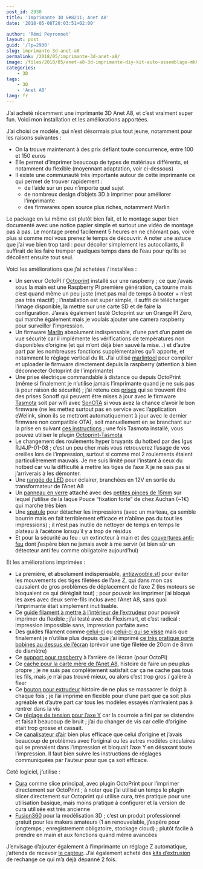 ```yaml
---
post_id: 2930
title: 'Imprimante 3D &#8211; Anet A8'
date: '2018-05-08T20:03:51+02:00'

author: 'Rémi Peyronnet'
layout: post
guid: '/?p=2930'
slug: imprimante-3d-anet-a8
permalink: /2018/05/imprimante-3d-anet-a8/
image: /files/2018/05/anet-a8-3d-imprimante-diy-kit-auto-assemblage-mk8.jpg
categories:
    - 3D
tags:
    - 3D
    - 'Anet A8'
lang: fr
---
```


J’ai acheté récemment une imprimante 3D Anet A8, et c’est vraiment super fun. Voici mon installation et les améliorations apportées.

J’ai choisi ce modèle, qui n’est désormais plus tout jeune, notamment pour les raisons suivantes :

- On la trouve maintenant à des prix défiant toute concurrence, entre 100 et 150 euros
- Elle permet d’imprimer beaucoup de types de matériaux différents, et notamment du flexible (moyennant adaptation, voir ci-dessous)
- Il existe une communauté très importante autour de cette imprimante ce qui permet de trouver rapidement : 
    - de l’aide sur un peu n’importe quel sujet
    - de nombreux design d’objets 3D à imprimer pour améliorer l’imprimante
    - des firmwares open source plus riches, notamment Marlin

Le package en lui même est plutôt bien fait, et le montage super bien documenté avec une notice papier simple et surtout une vidéo de montage pas à pas. Le montage prend facilement 5 heures en ne chômant pas, voire plus si comme moi vous prenez le temps de découvrir. A noter une astuce que j’ai vue bien trop tard : pour décoller simplement les autocollants, il suffirait de les faire tremper quelques temps dans de l’eau pour qu’ils se décollent ensuite tout seul.

Voici les améliorations que j’ai achetées / installées :

- Un serveur OctoPI / [Octoprint](https://octoprint.org/) installé sur une raspberry ; ce que j’avais sous la main est une Raspberry Pi première génération, ça tourne mais c’est quand même un peu juste (met pas mal de temps à booter + n’est pas très réactif) ; l’installation est super simple, il suffit de télécharger l’image disponible, la mettre sur une carte SD et de faire la configuration. J’avais également testé Octoprint sur un Orange PI Zero, qui marche également mais je voulais ajouter une camera raspberry pour surveiller l’impression.
- Un firmware [Marlin](http://marlinfw.org) absolument indispensable, d’une part d’un point de vue sécurité car il implémente les vérifications de températures non disponibles d’origine (et qui m’ont déjà bien sauvé la mise…) et d’autre part par les nombreuses fonctions supplémentaires qu’il apporte, et notamment le réglage vertical du lit. J’ai utilisé [marlintool](https://github.com/mmone/marlintool) pour compiler et uploader le firmware directement depuis la raspberry (attention à bien déconnecter Octoprint de l’imprimante)
- Une prise électrique commandable à distance ou depuis OctoPrint (même si finalement je n’utilise jamais l’imprimante quand je ne suis pas là pour raison de sécurité) ; j’ai retenu ces [prises](https://www.amazon.fr/gp/product/B077NVXGZ7/ref=oh_aui_detailpage_o00_s00?ie=UTF8&psc=1) qui se trouvent être des prises Sonoff qui peuvent être mises à jour avec le firmware [Tasmota](https://github.com/arendst/Sonoff-Tasmota) soit par wifi avec [SonOTA](https://github.com/mirko/SonOTA) si vous avez la chance d’avoir le bon firmware (ne les mettez surtout pas en service avec l’application eWelink, sinon ils se mettront automatiquement à jour avec le dernier firmware non compatible OTA), soit manuellement en se branchant sur la prise en suivant [ces instructions](https://projetsdiy.fr/hacker-prise-connectee-sonoff-s20-super-smart-plug-espeasy-rules/) ; une fois Tasmota installé, vous pouvez utiliser le plugin [Octoprint-Tasmota](https://github.com/jneilliii/OctoPrint-Tasmota)
- Le changement des roulements hyper bruyants du hotbed par des Igus RJ4JP-01-08 ; c’est un peu cher mais vous retrouverez l’usage de vos oreilles lors de l’impression, surtout si comme moi 2 roulements étaient particulièrement mauvais. Je me suis limité pour l’instant à ceux du hotbed car vu la difficulté à mettre les tiges de l’axe X je ne sais pas si j’arriverais à les démonter.
- Une [rangée de LED](https://fr.aliexpress.com/item/DC12V-LED-Strip-Light-SMD-5050-60led-M-0-5M-1M-2M-3M-4M-5-M/1000004472276.html?spm=a2g0s.9042311.0.0.IztCI5) pour éclairer, branchées en 12V en sortie du transformateur de l’Anet A8
- Un [panneau en verre](https://www.amazon.fr/gp/product/B00ICKHRBA/ref=oh_aui_detailpage_o01_s00?ie=UTF8&psc=1) attaché avec des [petites pinces de 15mm](https://www.amazon.fr/gp/product/B074G1PRDJ/ref=oh_aui_detailpage_o01_s00?ie=UTF8&psc=1) sur lequel j’utilise de la laque Pouce “fixation forte” de chez Auchan (~1€) qui marche très bien
- Une [spatule](https://www.amazon.fr/gp/product/B01L3E7N9M/ref=oh_aui_detailpage_o02_s00?ie=UTF8&psc=1) pour détacher les impressions (avec un marteau, ça semble bourrin mais en fait terriblement efficace et n’abîme pas du tout les impressions) ; il n’est pas inutile de nettoyer de temps en temps le plateau à l’acétone lorsqu’il y a trop de résidus
- Et pour la sécurité au feu : un extincteur à main et des [couvertures anti-feu](https://www.amazon.fr/gp/product/B01675FH3G/ref=oh_aui_detailpage_o00_s00?ie=UTF8&psc=1) dont j’espère bien ne jamais avoir à me servir (et bien sûr un détecteur anti feu comme obligatoire aujourd’hui)

Et les améliorations imprimées :

- La première, et absolument indispensable, [antizwooble.stl](https://www.thingiverse.com/thing:2121017/#files) pour éviter les mouvements des tiges filetées de l’axe Z, qui dans mon cas causaient de gros problèmes de déplacement de l’axe Z (les moteurs se bloquaient ce qui déréglait tout) ; pour pouvoir les imprimer j’ai bloqué les axes avec deux serre-fils inclus avec l’Anet A8, sans quoi l’imprimante était simplement inutilisable.
- Ce [guide filament à mettre à l’intérieur de l’extrudeur](https://www.thingiverse.com/thing:2242903) pour pouvoir imprimer du flexible ; j’ai testé avec du Flexismart, et c’est radical : impression impossible sans, impression parfaite avec
- Des guides filament comme [celui-ci](https://www.thingiverse.com/thing:1764285) ou [celui-ci qui se visse](https://www.thingiverse.com/thing:2332804) mais que finalement je n’utilise plus depuis que j’ai imprimé [ce très pratique porte bobines au dessus de l’écran](https://www.thingiverse.com/thing:2409405) (prévoir une tige filetée de 20cm de 8mm de diamètre)
- Ce [support pour raspberry](https://www.thingiverse.com/thing:2133010) à l’arrière de l’écran (pour OctoPi)
- Ce [cache pour la carte mère de l’Anet A8](https://www.thingiverse.com/thing:2734766), histoire de faire un peu plus propre ; je ne suis pas complètement satisfait car ça ne cache pas tous les fils, mais je n’ai pas trouvé mieux, ou alors c’est trop gros / galère à fixer
- Ce [bouton pour extrudeur](https://www.thingiverse.com/thing:1935151/#files) histoire de ne plus se massacrer le doigt à chaque fois ; je l’ai imprimé en flexible pour d’une part que ça soit plus agréable et d’autre part car tous les modèles essayés n’arrivaient pas à rentrer dans la vis
- Ce [réglage de tension pour l’axe Y](https://www.thingiverse.com/thing:2149867) car la courroie a fini par se distendre et faisait beaucoup de bruit ; j’ai du changer de vis car celle d’origine était trop grosse et cassait.
- Ce [canalisateur d’air](https://www.thingiverse.com/thing:2133328) bien plus efficace que celui d’origine et j’avais beaucoup de problèmes avec l’original ou les autres modèles circulaires qui se prenaient dans l’impression et bloquait l’axe Y en désaxant toute l’impression. Il faut bien suivre les instructions de réglages communiquées par l’auteur pour que ça soit efficace.

Coté logiciel, j’utilise :

- [Cura](https://ultimaker.com/en/products/ultimaker-cura-software) comme slice principal, avec plugin OctoPrint pour l’imprimer directement sur OctoPrint ; à noter que j’ai utilisé un temps le plugin slicer directement sur Octoprint qui utilise cura, très pratique pour une utilisation basique, mais moins pratique à configurer et la version de cura utilisée est très ancienne
- [Fusion360](https://www.autodesk.com/products/fusion-360/overview) pour la modélisation 3D ; c’est un produit professionnel gratuit pour les makers amateurs (1 an renouvelable, j’espère pour longtemps ; enregistrement obligatoire, stockage cloud) ; plutôt facile à prendre en main et aux fonctions quand même avancées

J’envisage d’ajouter également à l’imprimante un réglage Z automatique, j’attends de recevoir [le capteur](https://fr.aliexpress.com/item/LJC18A3-H-Z-BX-Capacitive-proximity-switches-10MM/32252908795.html?spm=a2g0s.9042311.0.0.tSmo7k). J’ai également acheté des [kits d’extrusion](https://fr.aliexpress.com/item/MK8-Extruder-Hot-End-Kit-For-3D-Printer-Aluminum-Heating-Block-1-75mm-0-4mm-Nozzle/32831686681.html?spm=a2g0s.9042311.0.0.D4Ky3c) de rechange ce qui m’a déjà dépanné 2 fois.